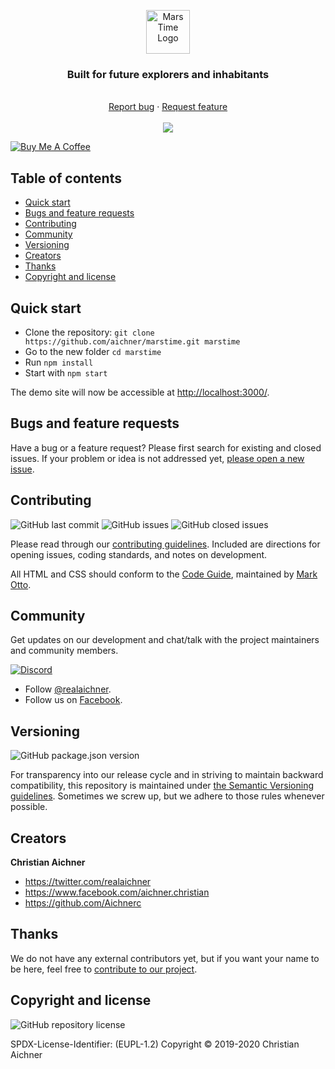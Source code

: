 <p align="center">
  <a href="https://www.marstime.org/" target="_blank" rel="noopener noreferrer">
    <img src="https://github.com/aichner-industries/marstime/blob/master/src/assets/logo-h70.png?raw=true" alt="Mars Time Logo" height="70">
  </a>
</p>

<h3 align="center">Built for future explorers and inhabitants</h3>

<p align="center">
  <br>
  <a href="https://github.com/aichner/marstime/issues/new?template=bug_report.md">Report bug</a>
  ·
  <a href="https://github.com/aichner/marstime/issues/new?template=feature_request.md">Request feature</a>
  <br>
  <br>
  <a href="https://www.codacy.com/app/aichner/marstime">
    <img src="https://api.codacy.com/project/badge/Grade/579c145ee6cf4d7e8ae7c1c78a13617a" />
  </a>
</p>

<a href="https://www.buymeacoffee.com/M4SVRWQ" target="_blank"><img src="https://bmc-cdn.nyc3.digitaloceanspaces.com/BMC-button-images/custom_images/yellow_img.png" alt="Buy Me A Coffee" style="height: auto !important;width: auto !important;" ></a>


## Table of contents

- [Quick start](#quick-start)
- [Bugs and feature requests](#bugs-and-feature-requests)
- [Contributing](#contributing)
- [Community](#community)
- [Versioning](#versioning)
- [Creators](#creators)
- [Thanks](#thanks)
- [Copyright and license](#copyright-and-license)

## [](#quick-start)Quick start

- Clone the repository: `git clone https://github.com/aichner/marstime.git marstime`
- Go to the new folder `cd marstime`
- Run `npm install`
- Start with `npm start`

The demo site will now be accessible at [http://localhost:3000/](http://localhost:3000/).

## [](#bug-and-feature-requests)Bugs and feature requests

Have a bug or a feature request? Please first search for existing and closed issues. If your problem or idea is not
addressed yet, [please open a new issue](https://github.com/aichner/marstime/issues/new/choose).

## [](#contributing)Contributing

![GitHub last commit](https://img.shields.io/github/last-commit/aichner/marstime)
![GitHub issues](https://img.shields.io/github/issues-raw/aichner/marstime)
![GitHub closed issues](https://img.shields.io/github/issues-closed-raw/aichner/marstime?color=green)

Please read through our
[contributing guidelines](https://github.com/aichner/marstime/blob/master/CONTRIBUTING.md). Included are
directions for opening issues, coding standards, and notes on development.

All HTML and CSS should conform to the [Code Guide](https://github.com/mdo/code-guide), maintained by
[Mark Otto](https://github.com/mdo).

## [](#community)Community

Get updates on our development and chat/talk with the project maintainers and community members.

[![Discord][discord-badge]][discord]

- Follow [@realaichner](https://twitter.com/realaichner).
- Follow us on [Facebook](https://www.facebook.com/werbeagentur.aichner).

## [](#versioning)Versioning

![GitHub package.json version](https://img.shields.io/github/package-json/v/aichner/marstime)

For transparency into our release cycle and in striving to maintain backward compatibility, this repository is
maintained under [the Semantic Versioning guidelines](https://semver.org/). Sometimes we screw up, but we adhere to
those rules whenever possible.

## [](#creators)Creators

**Christian Aichner**

- <https://twitter.com/realaichner>
- <https://www.facebook.com/aichner.christian>
- <https://github.com/Aichnerc>

## [](#thanks)Thanks

We do not have any external contributors yet, but if you want your name to be here, feel free
to [contribute to our project](#contributing).

## [](#copyright-and-license)Copyright and license

![GitHub repository license](https://img.shields.io/badge/license-EUPL--1.2-blue)

SPDX-License-Identifier: (EUPL-1.2)
Copyright © 2019-2020 Christian Aichner

[discord-badge]: https://img.shields.io/badge/Discord-Join%20chat%20%E2%86%92-738bd7.svg
[discord]: https://discord.gg/dnxUJmk
